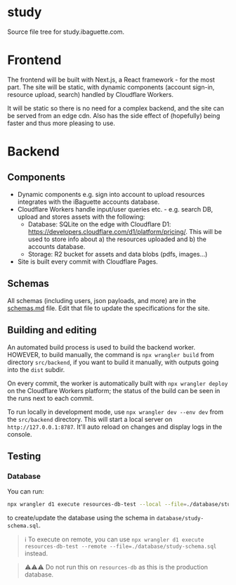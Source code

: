 # study
Source file tree for study.ibaguette.com.

# Frontend
The frontend will be built with Next.js, a React framework - for the most part. The site will be static, with dynamic components (account sign-in, resource upload, search) handled by Cloudflare Workers.

It will be static so there is no need for a complex backend, and the site can be served from an edge cdn. Also has the side effect of (hopefully) being faster and thus more pleasing to use.




# Backend

## Components
- Dynamic components e.g. sign into account to upload resources integrates with the iBaguette accounts database. 
- Cloudflare Workers handle input/user queries etc. - e.g. search DB, upload and stores assets with the following:
    - Database: SQLite on the edge with Cloudflare D1: https://developers.cloudflare.com/d1/platform/pricing/. This will be used to store info about a) the resources uploaded and b) the accounts database.
    - Storage: R2 bucket for assets and data blobs (pdfs, images...)
- Site is built every commit with Cloudflare Pages.

## Schemas
All schemas (including users, json payloads, and more) are in the [schemas.md](./schemas.md) file. Edit that file to update the specifications for the site.

## Building and editing
An automated build process is used to build the backend worker. HOWEVER, to build manually, the command is `npx wrangler build` from directory `src/backend`, if you want to build it manually, with outputs going into the `dist` subdir. 

On every commit, the worker is automatically built with `npx wrangler deploy` on the Cloudflare Workers platform; the status of the build can be seen in the runs next to each commit.

To run locally in development mode, use `npx wrangler dev --env dev` from the `src/backend` directory. This will start a local server on `http://127.0.0.1:8787`. It'll auto reload on changes and display logs in the console.

## Testing

### Database

You can run: 
```sh
npx wrangler d1 execute resources-db-test --local --file=./database/study-schema.sql
```
to create/update the database using the schema in `database/study-schema.sql`. 

> ℹ️ To execute on remote, you can use `npx wrangler d1 execute resources-db-test --remote --file=./database/study-schema.sql` instead.

> ⚠️⚠️⚠️ Do not run this on `resources-db` as this is the production database.

